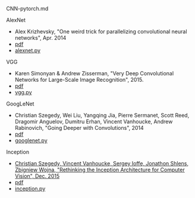 CNN-pytorch.md

AlexNet 
* Alex Krizhevsky, "One weird trick for parallelizing convolutional neural networks", Apr. 2014
* [pdf](https://arxiv.org/pdf/1404.5997.pdf)
* [alexnet.py](https://github.com/pytorch/vision/blob/master/torchvision/models/alexnet.py)

VGG
* Karen Simonyan & Andrew Zisserman, "Very Deep Convolutional Networks for Large-Scale Image Recognition", 2015.
* [pdf](https://arxiv.org/pdf/1409.1556.pdf)
* [vgg.py](https://github.com/pytorch/vision/blob/master/torchvision/models/vgg.py)

GoogLeNet
* Christian Szegedy, Wei Liu, Yangqing Jia, Pierre Sermanet, Scott Reed, Dragomir Anguelov, Dumitru Erhan, Vincent Vanhoucke, Andrew Rabinovich, "Going Deeper with Convolutions", 2014
* [pdf](https://arxiv.org/pdf/1409.4842.pdf)
* [googlenet.py](https://github.com/pytorch/vision/blob/master/torchvision/models/googlenet.py)

Inception
* [Christian Szegedy, Vincent Vanhoucke, Sergey Ioffe, Jonathon Shlens, Zbigniew Wojna, "Rethinking the Inception Architecture for Computer Vision", Dec. 2015](http://arxiv.org/abs/1512.00567)
* [pdf](https://arxiv.org/pdf/1512.00567.pdf)
* [inception.py](https://github.com/pytorch/vision/blob/master/torchvision/models/inception.py)
